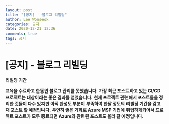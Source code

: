 ```yaml
---
layout: post
title: "[공지] - 블로그 리빌딩"
author: Lee Wonseok
categories: 공지
date: 2020-12-21 12:36
comments: true
tags: 공지
---
```




#   [공지] - 블로그 리빌딩

**리빌딩 기간**  

**교육을 수료하고 한동안 블로그 관리를 못했습니다.**
**가장 최근 포스트하고 있는 CI/CD 프로젝트는 대상이라는 좋은 결과를 얻었습니다.**
**현재 프로젝트 관련해서 포스트들을 정리한 것들이 다수 있지만 아직 완성도 부분이 부족하여**
**한달 정도의 리빌딩 기간을 갖고 재 포스트 할 예정입니다.**
**우연히 좋은 기회로 Azure MSP 기업에 취업하게되어서 프로젝트 포스트가 모두 종료되면**
**Azure와 관련된 포스트도 올라 갈 예정입니다.**
